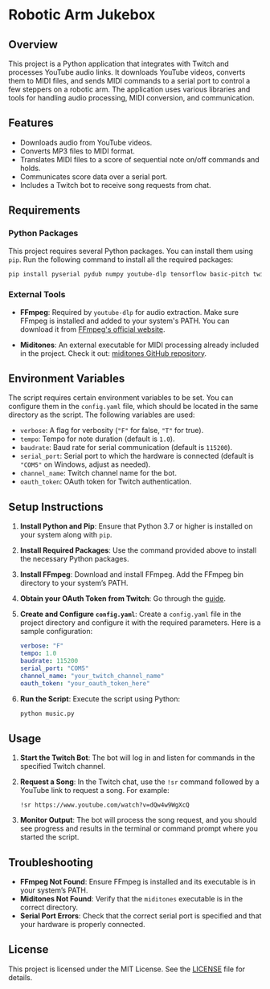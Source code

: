
# Robotic Arm Jukebox

## Overview

This project is a Python application that integrates with Twitch and processes YouTube audio links. It downloads YouTube videos, converts them to MIDI files, and sends MIDI commands to a serial port to control a few steppers on a robotic arm. The application uses various libraries and tools for handling audio processing, MIDI conversion, and communication.

## Features

- Downloads audio from YouTube videos.
- Converts MP3 files to MIDI format.
- Translates MIDI files to a score of sequential note on/off commands and holds.
- Communicates score data over a serial port.
- Includes a Twitch bot to receive song requests from chat.

## Requirements

### Python Packages

This project requires several Python packages. You can install them using `pip`. Run the following command to install all the required packages:

```bash
pip install pyserial pydub numpy youtube-dlp tensorflow basic-pitch twitchio
```

### External Tools

- **FFmpeg**: Required by `youtube-dlp` for audio extraction. Make sure FFmpeg is installed and added to your system's PATH. You can download it from [FFmpeg's official website](https://ffmpeg.org/download.html).

- **Miditones**: An external executable for MIDI processing already included in the project. Check it out: [miditones GitHub repository](https://github.com/LenShustek/miditones/tree/master).

## Environment Variables

The script requires certain environment variables to be set. You can configure them in the `config.yaml` file, which should be located in the same directory as the script. The following variables are used:

- `verbose`: A flag for verbosity (`"F"` for false, `"T"` for true).
- `tempo`: Tempo for note duration (default is `1.0`).
- `baudrate`: Baud rate for serial communication (default is `115200`).
- `serial_port`: Serial port to which the hardware is connected (default is `"COM5"` on Windows, adjust as needed).
- `channel_name`: Twitch channel name for the bot.
- `oauth_token`: OAuth token for Twitch authentication.

## Setup Instructions

1. **Install Python and Pip**: Ensure that Python 3.7 or higher is installed on your system along with `pip`.

2. **Install Required Packages**: Use the command provided above to install the necessary Python packages.

3. **Install FFmpeg**: Download and install FFmpeg. Add the FFmpeg bin directory to your system’s PATH.

4. **Obtain your OAuth Token from Twitch**: Go through the [guide](https://dev.twitch.tv/docs/api/get-started/).

5. **Create and Configure `config.yaml`**: Create a `config.yaml` file in the project directory and configure it with the required parameters. Here is a sample configuration:

   ```yaml
   verbose: "F"
   tempo: 1.0
   baudrate: 115200
   serial_port: "COM5"
   channel_name: "your_twitch_channel_name"
   oauth_token: "your_oauth_token_here"
   ```

6. **Run the Script**: Execute the script using Python:

   ```bash
   python music.py
   ```

## Usage

1. **Start the Twitch Bot**: The bot will log in and listen for commands in the specified Twitch channel.

2. **Request a Song**: In the Twitch chat, use the `!sr` command followed by a YouTube link to request a song. For example:

   ```
   !sr https://www.youtube.com/watch?v=dQw4w9WgXcQ
   ```

3. **Monitor Output**: The bot will process the song request, and you should see progress and results in the terminal or command prompt where you started the script.

## Troubleshooting

- **FFmpeg Not Found**: Ensure FFmpeg is installed and its executable is in your system’s PATH.
- **Miditones Not Found**: Verify that the `miditones` executable is in the correct directory.
- **Serial Port Errors**: Check that the correct serial port is specified and that your hardware is properly connected.

## License

This project is licensed under the MIT License. See the [LICENSE](LICENSE) file for details.